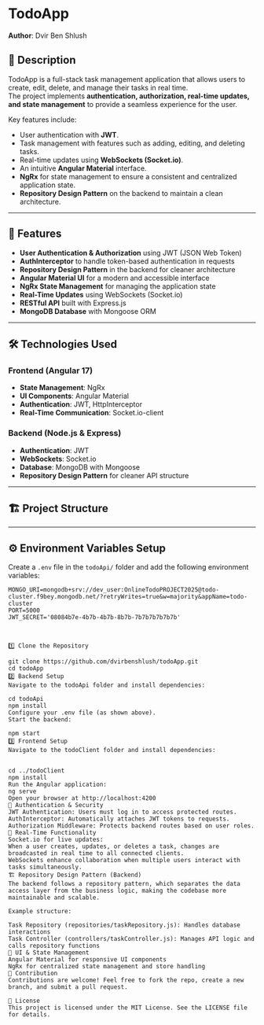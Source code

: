# TodoApp

**Author**: Dvir Ben Shlush  

## 📌 Description  
TodoApp is a full-stack task management application that allows users to create, edit, delete, and manage their tasks in real time.  
The project implements **authentication, authorization, real-time updates, and state management** to provide a seamless experience for the user.  

Key features include:
- User authentication with **JWT**.
- Task management with features such as adding, editing, and deleting tasks.
- Real-time updates using **WebSockets (Socket.io)**.
- An intuitive **Angular Material** interface.
- **NgRx** for state management to ensure a consistent and centralized application state.
- **Repository Design Pattern** on the backend to maintain a clean architecture.

---

## 🚀 Features  
- **User Authentication & Authorization** using JWT (JSON Web Token)  
- **AuthInterceptor** to handle token-based authentication in requests  
- **Repository Design Pattern** in the backend for cleaner architecture  
- **Angular Material UI** for a modern and accessible interface  
- **NgRx State Management** for managing the application state  
- **Real-Time Updates** using WebSockets (Socket.io)  
- **RESTful API** built with Express.js  
- **MongoDB Database** with Mongoose ORM  

---

## 🛠️ Technologies Used  

### **Frontend (Angular 17)**
- **State Management**: NgRx  
- **UI Components**: Angular Material  
- **Authentication**: JWT, HttpInterceptor  
- **Real-Time Communication**: Socket.io-client  

### **Backend (Node.js & Express)**
- **Authentication**: JWT  
- **WebSockets**: Socket.io  
- **Database**: MongoDB with Mongoose  
- **Repository Design Pattern** for cleaner API structure  

---

## 🏗️ Project Structure  






---

## ⚙️ Environment Variables Setup  

Create a `.env` file in the `todoApi/` folder and add the following environment variables:

```plaintext
MONGO_URI=mongodb+srv://dev_user:OnlineTodoPROJECT2025@todo-cluster.f9bey.mongodb.net/?retryWrites=true&w=majority&appName=todo-cluster
PORT=5000
JWT_SECRET='08084b7e-4b7b-4b7b-8b7b-7b7b7b7b7b7b'



1️⃣ Clone the Repository

git clone https://github.com/dvirbenshlush/todoApp.git
cd todoApp
2️⃣ Backend Setup
Navigate to the todoApi folder and install dependencies:

cd todoApi
npm install
Configure your .env file (as shown above).
Start the backend:

npm start
3️⃣ Frontend Setup
Navigate to the todoClient folder and install dependencies:


cd ../todoClient
npm install
Run the Angular application:
ng serve
Open your browser at http://localhost:4200
🔐 Authentication & Security
JWT Authentication: Users must log in to access protected routes.
AuthInterceptor: Automatically attaches JWT tokens to requests.
Authorization Middleware: Protects backend routes based on user roles.
🔄 Real-Time Functionality
Socket.io for live updates:
When a user creates, updates, or deletes a task, changes are broadcasted in real time to all connected clients.
WebSockets enhance collaboration when multiple users interact with tasks simultaneously.
🏗️ Repository Design Pattern (Backend)
The backend follows a repository pattern, which separates the data access layer from the business logic, making the codebase more maintainable and scalable.

Example structure:

Task Repository (repositories/taskRepository.js): Handles database interactions
Task Controller (controllers/taskController.js): Manages API logic and calls repository functions
🎨 UI & State Management
Angular Material for responsive UI components
NgRx for centralized state management and store handling
🎯 Contribution
Contributions are welcome! Feel free to fork the repo, create a new branch, and submit a pull request.

📝 License
This project is licensed under the MIT License. See the LICENSE file for details.
